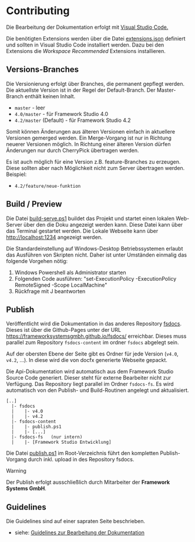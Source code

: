 # Contributing

Die Bearbeitung der Dokumentation erfolgt mit [Visual Studio Code.](https://code.visualstudio.com/)

Die benötigten Extensions werden über die Datei [extensions.json](.vscode/extensions.json) definiert und sollten in Visual Studio Code installiert werden. Dazu bei den Extensions die *Workspace Recommended* Extensions installieren.

## Versions-Branches

Die Versionierung erfolgt über Branches, die permanent gepflegt werden. Die aktuellste Version ist in der Regel der Default-Branch. Der Master-Branch enthält keinen Inhalt.

* `master` - leer
* `4.0/master` - für Framework Studio 4.0
* `4.2/master` (Default) - für Framework Studio 4.2

Somit können Änderungen aus älteren Versionen einfach in aktuellere Versionen gemerged werden. Ein Merge-Vorgang ist nur in Richtung neuerer Versionen möglich. In Richtung einer älteren Version dürfen Änderungen nur durch CherryPick übertragen werden.

Es ist auch möglich für eine Version z.B. feature-Branches zu erzeugen. Diese sollten aber nach Möglichkeit nicht zum Server übertragen werden. Beispiel:

* `4.2/feature/neue-funktion`

## Build / Preview

Die Datei [build-serve.ps1](build-serve.ps1) buildet das Projekt und startet einen lokalen Web-Server über den die Doku angezeigt werden kann. Diese Datei kann über das Terminal gestartet werden. Die Lokale Webseite kann über <http://localhost:1234> angezeigt werden.

Die Standardeinstellung auf Windows-Desktop Betriebssystemen erlaubt das Ausführen von Skripten nicht.
Daher ist unter Umständen einmalig das folgende Vorgehen nötig:

1. Windows Powershell als Administrator starten
2. Folgenden Code ausführen: "set-ExecutionPolicy -ExecutionPolicy RemoteSigned -Scope LocalMachine"
3. Rückfrage mit J beantworten

## Publish

Veröffentlicht wird die Dokumentation in das anderes Repository [fsdocs](https://github.com/FrameworkSystemsGmbH/fsdocs). Dieses ist über die Github-Pages unter der URL <https://frameworksystemsgmbh.github.io/fsdocs/> erreichbar. Dieses muss parallel zum Repository `fsdocs-content` im ordner `fsdocs` abgelegt sein.

Auf der obersten Ebene der Seite gibt es Ordner für jede Version (`v4.0`, `v4.2`, ...). In diese wird die von docfx generierte Webseite gepackt.

Die Api-Dokumentation wird automatisch aus dem Framework Studio Source Code generiert. Dieser steht für externe Bearbeiter nicht zur Verfügung. Das Repository liegt parallel im Ordner `fsdocs-fs`. Es wird automatisch von den Publish- und Build-Routinen angelegt und aktualisiert.

```text
[..]
  |- fsdocs
  |    |- v4.0
  |    |- v4.2
  |- fsdocs-content
  |    |- publish.ps1
  |    |- [...]
  |- fsdocs-fs   (nur intern)
  |    |- [Framework Studio Entwicklung]
```

Die Datei [publish.ps1](publish.ps1) im Root-Verzeichnis führt den kompletten Publish-Vorgang durch inkl. upload in des Repository fsdocs.

> [!WARNING]
> Der Publish erfolgt ausschließlich durch Mitarbeiter der **Framework Systems GmbH**.

## Guidelines

Die Guidelines sind auf einer sapraten Seite beschrieben.

* siehe: [Guidelines zur Bearbeitung der Dokumentation](guidelines/index.md)
